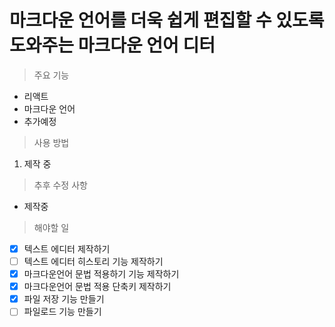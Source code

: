 마크다운 언어를 더욱 쉽게 편집할 수 있도록 도와주는 마크다운 언어 디터
====================

> 주요 기능

* 리액트
* 마크다운 언어
* 추가예정

> 사용 방법

1. 제작 중

> 추후 수정 사항

* 제작중

> 해야할 일

* [x] 텍스트 에디터 제작하기
* [ ] 텍스트 에디터 히스토리 기능 제작하기
* [x] 마크다운언어 문법 적용하기 기능 제작하기
* [x] 마크다운언어 문법 적용 단축키 제작하기
* [x] 파일 저장 기능 만들기
* [ ] 파일로드 기능 만들기
